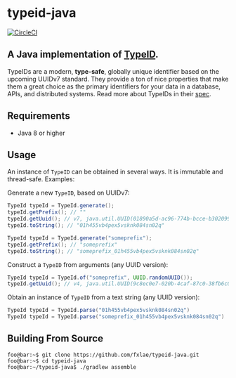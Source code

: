 # typeid-java

[![CircleCI](https://circleci.com/gh/fxlae/typeid-java.svg?style=shield)](https://circleci.com/gh/fxlae/typeid-java)

## A Java implementation of [TypeID](https://github.com/jetpack-io/typeid).

TypeIDs are a modern, **type-safe**, globally unique identifier based on the upcoming
UUIDv7 standard. They provide a ton of nice properties that make them a great choice
as the primary identifiers for your data in a database, APIs, and distributed systems.
Read more about TypeIDs in their [spec](https://github.com/jetpack-io/typeid).

## Requirements
- Java 8 or higher

## Usage
An instance of `TypeID` can be obtained in several ways. It is immutable and thread-safe. Examples:

Generate a new `TypeID`, based on UUIDv7:

```java
TypeId typeId = TypeId.generate();
typeId.getPrefix(); // ""
typeId.getUuid(); // v7, java.util.UUID(01890a5d-ac96-774b-bcce-b302099a8057)
typeId.toString(); // "01h455vb4pex5vsknk084sn02q"

TypeId typeId = TypeId.generate("someprefix");
typeId.getPrefix(); // "someprefix"
typeId.toString(); // "someprefix_01h455vb4pex5vsknk084sn02q"
```

Construct a `TypeID` from arguments (any UUID version):
```java
TypeId typeId = TypeId.of("someprefix", UUID.randomUUID()); 
typeId.getUuid(); // v4, java.util.UUID(9c8ec0e7-020b-4caf-87c0-38fb6c0ebbe2)
```

Obtain an instance of `TypeID` from a text string (any UUID version):
```java
TypeId typeId = TypeId.parse("01h455vb4pex5vsknk084sn02q")
TypeId typeId = TypeId.parse("someprefix_01h455vb4pex5vsknk084sn02q")
```

## Building From Source
```console
foo@bar:~$ git clone https://github.com/fxlae/typeid-java.git
foo@bar:~$ cd typeid-java
foo@bar:~/typeid-java$ ./gradlew assemble
```
